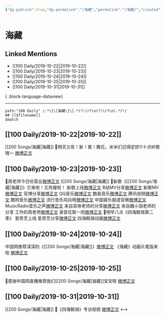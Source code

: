 ```yaml
---
{"dg-publish":true,"dg-permalink":"/海藏","permalink":"/海藏/","created":"2023-03-29T20:27:02.000+08:00","updated":"2023-08-24T18:13:50.615+08:00"}
---
```


# 海藏

## Linked Mentions
- [[100 Daily/2019-10-22\|2019-10-22]]
- [[100 Daily/2019-10-23\|2019-10-23]]
- [[100 Daily/2019-10-24\|2019-10-24]]
- [[100 Daily/2019-10-25\|2019-10-25]]
- [[100 Daily/2019-10-31\|2019-10-31]]

{ .block-language-dataview}

---

```expander
path:"100 Daily" /.*\[\[海藏\]\].*(?:\r?\n(?!\r?\n).*)*/
## [[$filename]]
$match
```
## [[100 Daily/2019-10-22\|2019-10-22]]
[[200 Songs/海藏\|海藏]]
🌟明天又有！新！歌！撒花，米米们记得定好⏰十点听歌哦～
[微博正文](https://m.weibo.cn/6466290670/4430334496120494)
## [[100 Daily/2019-10-23\|2019-10-23]]
🐬周老师今日份营业[微博正文](https://m.weibo.cn/6466290670/4430516747130533) [[200 Songs/海藏\|海藏]]
🐬新歌《[[200 Songs/海藏\|海藏]]》它来啦！又热搜啦！
新歌上线[微博正文](https://m.weibo.cn/6466290670/4430497083925710)
B站MV分享[微博正文](https://m.weibo.cn/6466290670/4430520681019750)
新歌MV[微博正文](https://m.weibo.cn/6466290670/4430514125346551)
官博分享[微博正文](https://m.weibo.cn/6466290670/4430495041493081)
QQ音乐[微博正文](https://m.weibo.cn/6466290670/4430498753016219)
酷我音乐[微博正文](https://m.weibo.cn/6466290670/4430504029384618)
腾讯视频[微博正文](https://m.weibo.cn/6466290670/4430507338758739)
酷狗音乐[微博正文](https://m.weibo.cn/6466290670/4430511332651764)
流行音乐风向榜[微博正文](https://m.weibo.cn/6466290670/4430516251731428)
中国娱乐报道官微[微博正文](https://m.weibo.cn/6466290670/4430528012629996)
MusicRadio音乐之声[微博正文](https://m.weibo.cn/6466290670/4430536422238608)
来自耳帝老师的分享[微博正文](https://m.weibo.cn/6466290670/4430594170026134)
来自魏小涵老师的分享
工作的周老师[微博正文](https://m.weibo.cn/6466290670/4430607779709872)
录音花絮一则[微博正文](https://m.weibo.cn/6466290670/4430630848874410)
🐬明早八点《四海鲸骑第二季》 爱奇艺上线
爱奇艺分享[微博正文](https://m.weibo.cn/6466290670/4430563290801691)
四海鲸骑动画[微博正文](https://m.weibo.cn/6466290670/4430647349635787)
## [[100 Daily/2019-10-24\|2019-10-24]]
中国网推荐深深的《[[200 Songs/海藏\|海藏]]》[微博正文](https://m.weibo.cn/6466290670/4430875405904219)
《海藏》动画片尾版来啦 [微博正文](https://m.weibo.cn/6466290670/4430944360263056)
## [[100 Daily/2019-10-25\|2019-10-25]]
🌿感谢中国网直播推荐我们[[200 Songs/海藏\|海藏]]宝宝呀
[微博正文](https://m.weibo.cn/6466290670/4431207762266725)
## [[100 Daily/2019-10-31\|2019-10-31]]
[[200 Songs/海藏\|海藏]]
🌟《四海鲸骑》专访视频
[微博正文](https://m.weibo.cn/6466290670/4433466432772684)
<-->